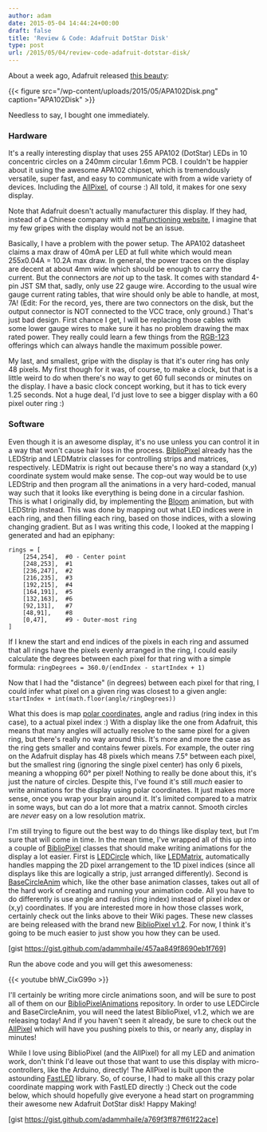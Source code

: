 ```yaml
---
author: adam
date: 2015-05-04 14:44:24+00:00
draft: false
title: 'Review & Code: Adafruit DotStar Disk'
type: post
url: /2015/05/04/review-code-adafruit-dotstar-disk/
---
```


About a week ago, Adafruit released [this beauty](http://www.adafruit.com/products/2477):

{{< figure src="/wp-content/uploads/2015/05/APA102Disk.png" caption="APA102Disk" >}}

Needless to say, I bought one immediately.

<!-- more -->



### Hardware



It's a really interesting display that uses 255 APA102 (DotStar) LEDs in 10 concentric circles on a 240mm circular 1.6mm PCB. I couldn't be happier about it using the awesome APA102 chipset, which is tremendously versatile, super fast, and easy to communicate with from a wide variety of devices. Including the [AllPixel](/AllPixel), of course :) All told, it makes for one sexy display.

Note that Adafruit doesn't actually manufacturer this display. If they had, instead of a Chinese company with a [malfunctioning website](http://www.soya-led.com/), I imagine that my few gripes with the display would not be an issue.

Basically, I have a problem with the power setup. The APA102 datasheet claims a max draw of 40mA per LED at full white which would mean 255x0.04A = 10.2A max draw. In general, the power traces on the display are decent at about 4mm wide which should be enough to carry the current. But the connectors are _not_ up to the task. It comes with standard 4-pin JST SM that, sadly, only use 22 gauge wire. According to the usual wire gauge current rating tables, that wire should only be able to handle, at most, 7A! (Edit: For the record, yes, there are two connectors on the disk, but the output connector is NOT connected to the VCC trace, only ground.) That's just bad design. First chance I get, I will be replacing those cables with some lower gauge wires to make sure it has no problem drawing the max rated power. They really could learn a few things from the [RGB-123](http://rgb-123.com/) offerings which can always handle the maximum possible power.

My last, and smallest, gripe with the display is that it's outer ring has only 48 pixels. My first though for it was, of course, to make a clock, but that is a little weird to do when there's no way to get 60 full seconds or minutes on the display. I have a basic clock concept working, but it has to tick every 1.25 seconds. Not a huge deal, I'd just love to see a bigger display with a 60 pixel outer ring :)



### Software



Even though it is an awesome display, it's no use unless you can control it in a way that won't cause hair loss in the process. [BiblioPixel](/bibliopixel) already has the LEDStrip and LEDMatrix classes for controlling strips and matrices, respectively. LEDMatrix is right out because there's no way a standard (x,y) coordinate system would make sense. The cop-out way would be to use LEDStrip and then program all the animations in a very hard-coded, manual way such that it looks like everything is being done in a circular fashion. This is what I originally did, by implementing the [Bloom](https://github.com/ManiacalLabs/bibliopixel/blob/master/matrix_animations.py#L40) animation, but with LEDStrip instead. This was done by mapping out what LED indices were in each ring, and then filling each ring, based on those indices, with a slowing changing gradient. But as I was writing this code, I looked at the mapping I generated and had an epiphany:

```
rings = [
    [254,254],  #0 - Center point
    [248,253],  #1
    [236,247],  #2
    [216,235],  #3
    [192,215],  #4
    [164,191],  #5
    [132,163],  #6
    [92,131],   #7
    [48,91],    #8
    [0,47],     #9 - Outer-most ring
]
```

If I knew the start and end indices of the pixels in each ring and assumed that all rings have the pixels evenly arranged in the ring, I could easily calculate the degrees between each pixel for that ring with a simple formula: `ringDegrees = 360.0/(endIndex - startIndex + 1)`

Now that I had the "distance" (in degrees) between each pixel for that ring, I could infer what pixel on a given ring was closest to a given angle: `startIndex + int(math.floor(angle/ringDegrees))`

What this does is map [polar coordinates](http://en.wikipedia.org/wiki/Polar_coordinate_system), angle and radius (ring index in this case), to a actual pixel index :) With a display like the one from Adafruit, this means that many angles will actually resolve to the same pixel for a given ring, but there's really no way around this. It's more and more the case as the ring gets smaller and contains fewer pixels. For example, the outer ring on the Adafruit display has 48 pixels which means 7.5° between each pixel, but the smallest ring (ignoring the single pixel center) has only 6 pixels, meaning a whopping 60° per pixel! Nothing to really be done about this, it's just the nature of circles. Despite this, I've found it's still _much_ easier to write animations for the display using polar coordinates. It just makes more sense, once you wrap your brain around it. It's limited compared to a matrix in some ways, but can do a lot more that a matrix cannot. Smooth circles are _never_ easy on a low resolution matrix.

I'm still trying to figure out the best way to do things like display text, but I'm sure that will come in time. In the mean time, I've wrapped all of this up into a couple of [BiblioPixel](/bibliopixel) classes that should make writing animations for the display a lot easier. First is [LEDCircle](https://github.com/ManiacalLabs/bibliopixel/wiki/LEDCircle) which, like [LEDMatrix](https://github.com/ManiacalLabs/bibliopixel/wiki/LEDMatrix), automatically handles mapping the 2D pixel arrangement to the 1D pixel indices (since all displays like this are logically a strip, just arranged differently). Second is [BaseCircleAnim](https://github.com/ManiacalLabs/bibliopixel/wiki/Animations#class-basecircleanim) which, like the other base animation classes, takes out all of the hard work of creating and running your animation code. All you have to do differently is use angle and radius (ring index) instead of pixel index or (x,y) coordinates. If you are interested more in how those classes work, certainly check out the links above to their Wiki pages. These new classes are being released with the brand new [BiblioPixel v1.2](/2015/05/04/bibliopixel-v1-2-is-here/). For now, I think it's going to be much easier to just show you how they can be used.

[gist https://gist.github.com/adammhaile/457aa849f8690eb1f769]

Run the above code and you will get this awesomeness:

{{< youtube bhW_CixG99o >}}

I'll certainly be writing more circle animations soon, and will be sure to post all of them on our [BiblioPixelAnimations](https://github.com/ManiacalLabs/bibliopixelAnimations) repository. In order to use LEDCircle and BaseCircleAnim, you will need the latest BiblioPixel, v1.2, which we are releasing today! And if you haven't seen it already, be sure to check out the [AllPixel](/AllPixel) which will have you pushing pixels to this, or nearly any, display in minutes!

While I love using BiblioPixel (and the AllPixel) for all my LED and animation work, don't think I'd leave out those that want to use this display with micro-controllers, like the Arduino, directly! The AllPixel is built upon the astounding [FastLED](http://fastled.io) library. So, of course, I had to make all this crazy polar coordinate mapping work with FastLED directly :) Check out the code below, which should hopefully give everyone a head start on programming their awesome new Adafruit DotStar disk! Happy Making!

[gist https://gist.github.com/adammhaile/a769f3ff87ff61f22ace]
